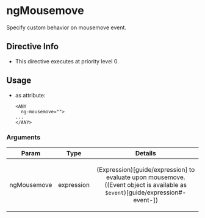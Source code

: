 



# ngMousemove








Specify custom behavior on mousemove event.








## Directive Info


* This directive executes at priority level 0.


## Usage



* as attribute:
    ```
    <ANY
      ng-mousemove="">
    ...
    </ANY>
    ```




### Arguments

| Param | Type | Details |
| :--: | :--: | :--: |
| ngMousemove | expression | <p>(Expression)[guide/expression] to evaluate upon mousemove. ((Event object is available as <code>$event</code>)[guide/expression#-event-])</p>  |




